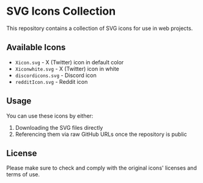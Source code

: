 # SVG Icons Collection

This repository contains a collection of SVG icons for use in web projects.

## Available Icons

- `Xicon.svg` - X (Twitter) icon in default color
- `Xiconwhite.svg` - X (Twitter) icon in white
- `discordicons.svg` - Discord icon
- `redditIcon.svg` - Reddit icon

## Usage

You can use these icons by either:
1. Downloading the SVG files directly
2. Referencing them via raw GitHub URLs once the repository is public

## License

Please make sure to check and comply with the original icons' licenses and terms of use.
